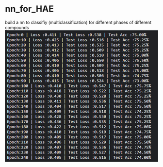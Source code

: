 # nn_for_HAE
build a nn to classifiy (multiclassification) for different phases of different compounds
![Alt text](https://github.com/riskyhomo/nn_for_HAE/blob/main/result.png)
